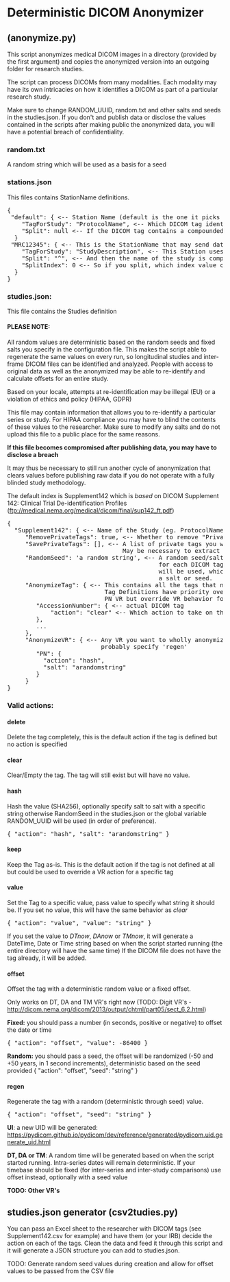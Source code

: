 # Deterministic DICOM Anonymizer 

## (anonymize.py)

This script anonymizes medical DICOM images in a directory (provided by the first argument) and copies the
anonymized version into an outgoing folder for research studies.

The script can process DICOMs from many modalities. Each modality may have its own intricacies on how it identifies a 
DICOM as part of a particular research study.

Make sure to change RANDOM_UUID, random.txt and other salts and seeds in the studies.json. If you don't and publish data
or disclose the values contained in the scripts after making public the anonymized data, you will have a potential 
breach of confidentiality.
 
### random.txt
A random string which will be used as a basis for a seed

### stations.json
This files contains StationName definitions.
<pre>
{
 "default": { <-- Station Name (default is the one it picks if none are defined)
    "TagForStudy": "ProtocolName", <-- Which DICOM tag identifies a research study
    "Split": null <-- If the DICOM tag contains a compounded name, tell it where to split() the string
  }
 "MRC12345": { <-- This is the StationName that may send data identified in the StationName header
    "TagForStudy": "StudyDescription", <-- This Station uses StudyDescription
    "Split": "^", <-- And then the name of the study is compounded as such: STUDYNAME^PROTOCOL
    "SplitIndex": 0 <-- So if you split, which index value contains the study name (starting at 0)
  }
}
</pre>

### studies.json:
This file contains the Studies definition

#### PLEASE NOTE:
All random values are deterministic based on the random seeds and fixed salts you specify in the configuration file. 
This makes the script able to regenerate the same values on every run, so longitudinal studies and inter-frame DICOM 
files can be identified and analyzed. People with access to original data as well as the anonymized may be able to 
re-identify and calculate offsets for an entire study.

Based on your locale, attempts at re-identification may be illegal (EU) or a violation of ethics and policy (HIPAA, 
GDPR)

This file may contain information that allows you to re-identify a particular series or study. For HIPAA compliance you 
may have to blind the contents of these values to the researcher. Make sure to modify any salts and do not upload this 
file to a public place for the same reasons.

**If this file becomes compromised after publishing data, you may have to disclose a breach**
            
It may thus be necessary to still run another cycle of anonymization that clears values before publishing raw data if 
you do not operate with a fully blinded study methodology.

The default index is Supplement142 which is *based* on DICOM Supplement 142: Clinical Trial De-identification Profiles 
(ftp://medical.nema.org/medical/dicom/final/sup142_ft.pdf)

<pre>{
  "Supplement142": { <-- Name of the Study (eg. ProtocolName, see stations.json), defaults to Supplement142 otherwise
     "RemovePrivateTags": true, <-- Whether to remove "Private" (non-default) DICOM tags
     "SavePrivateTags": [], <-- A list of private tags you want to keep for eg. data analysis. 
                                May be necessary to extract DTI and this may differ from scanner to scanner.
     "RandomSeed": 'a random string', <-- A random seed/salt to be used by this study, you can set one here, or uniquely 
                                          for each DICOM tag. If you set neither, the default at the top of the script
                                          will be used, which will be the same for all studies and tags that do not have
                                          a salt or seed.
     "AnonymizeTag": { <-- This contains all the tags that need to be anonymized
                           Tag Definitions have priority over VR definitions, so you can set the default action on eg. 
                           PN VR but override VR behavior for one or more tag
        "AccessionNumber": { <-- actual DICOM tag
            "action": "clear" <-- Which action to take on the tag
        },
        ...
     },
     "AnonymizeVR": { <-- Any VR you want to wholly anonymize within the script. Any VR works. For the UI VR you should 
                          probably specify 'regen'
        "PN": {
          "action": "hash",
          "salt": "arandomstring"
        }
     }
}</pre>

### Valid actions:
#### delete
Delete the tag completely, this is the default action if the tag is defined but no action is specified
#### clear
Clear/Empty the tag. The tag will still exist but will have no value.
#### hash
Hash the value (SHA256), optionally specify salt to salt with a specific string otherwise RandomSeed in the studies.json 
or the global variable RANDOM_UUID will be used (in order of preference).
<pre>{ "action": "hash", "salt": "arandomstring" }</pre>
#### keep
Keep the Tag as-is. This is the default action if the tag is not defined at all but could be used to override a VR 
action for a specific tag
#### value
Set the Tag to a specific value, pass value to specify what string it should be. If you set no value, this will have the
 same behavior as *clear*
<pre>{ "action": "value", "value": "string" }</pre>
If you set the value to *DTnow*, *DAnow* or *TMnow*, it will generate a DateTime, Date or Time string based on when the 
script started running (the entire directory will have the same time)
If the DICOM file does not have the tag already, it will be added.
#### offset
Offset the tag with a deterministic random value or a fixed offset.

Only works on DT, DA and TM VR's right now 
(TODO: Digit VR's - http://dicom.nema.org/dicom/2013/output/chtml/part05/sect_6.2.html)
                                 
**Fixed:** you should pass a number (in seconds, positive or negative) to offset the date or time
<pre>{ "action": "offset", "value": -86400 }</pre>
**Random:** you should pass a seed, the offset will be randomized (-50 and +50 years, in 1 second increments), 
deterministic based on the seed provided
{ "action": "offset", "seed": "string" }

#### regen
Regenerate the tag with a random (deterministic through seed) value.
<pre>{ "action": "offset", "seed": "string" }</pre>
**UI**: a new UID will be generated: 
https://pydicom.github.io/pydicom/dev/reference/generated/pydicom.uid.generate_uid.html

**DT, DA or TM**: A random time will be generated based on when the script started running. Intra-series dates will 
remain deterministic. If your timebase should be fixed (for inter-series and inter-study comparisons) use offset 
instead, optionally with a seed value

**TODO: Other VR's**

## studies.json generator (csv2tudies.py)
You can pass an Excel sheet to the researcher with DICOM tags (see Supplement142.csv for example) and have them 
(or your IRB) decide the action on each of the tags. Clean the data and feed it through this script and it will generate 
a JSON structure you can add to studies.json.

TODO: Generate random seed values during creation and allow for offset values to be passed from the CSV file
